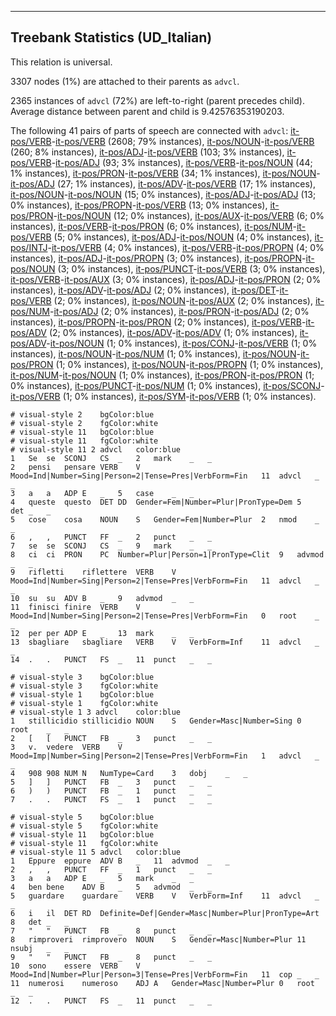 

--------------------------------------------------------------------------------

## Treebank Statistics (UD_Italian)

This relation is universal.

3307 nodes (1%) are attached to their parents as `advcl`.

2365 instances of `advcl` (72%) are left-to-right (parent precedes child).
Average distance between parent and child is 9.42576353190203.

The following 41 pairs of parts of speech are connected with `advcl`: [it-pos/VERB]()-[it-pos/VERB]() (2608; 79% instances), [it-pos/NOUN]()-[it-pos/VERB]() (260; 8% instances), [it-pos/ADJ]()-[it-pos/VERB]() (103; 3% instances), [it-pos/VERB]()-[it-pos/ADJ]() (93; 3% instances), [it-pos/VERB]()-[it-pos/NOUN]() (44; 1% instances), [it-pos/PRON]()-[it-pos/VERB]() (34; 1% instances), [it-pos/NOUN]()-[it-pos/ADJ]() (27; 1% instances), [it-pos/ADV]()-[it-pos/VERB]() (17; 1% instances), [it-pos/NOUN]()-[it-pos/NOUN]() (15; 0% instances), [it-pos/ADJ]()-[it-pos/ADJ]() (13; 0% instances), [it-pos/PROPN]()-[it-pos/VERB]() (13; 0% instances), [it-pos/PRON]()-[it-pos/NOUN]() (12; 0% instances), [it-pos/AUX]()-[it-pos/VERB]() (6; 0% instances), [it-pos/VERB]()-[it-pos/PRON]() (6; 0% instances), [it-pos/NUM]()-[it-pos/VERB]() (5; 0% instances), [it-pos/ADJ]()-[it-pos/NOUN]() (4; 0% instances), [it-pos/INTJ]()-[it-pos/VERB]() (4; 0% instances), [it-pos/VERB]()-[it-pos/PROPN]() (4; 0% instances), [it-pos/ADJ]()-[it-pos/PROPN]() (3; 0% instances), [it-pos/PROPN]()-[it-pos/NOUN]() (3; 0% instances), [it-pos/PUNCT]()-[it-pos/VERB]() (3; 0% instances), [it-pos/VERB]()-[it-pos/AUX]() (3; 0% instances), [it-pos/ADJ]()-[it-pos/PRON]() (2; 0% instances), [it-pos/ADV]()-[it-pos/ADJ]() (2; 0% instances), [it-pos/DET]()-[it-pos/VERB]() (2; 0% instances), [it-pos/NOUN]()-[it-pos/AUX]() (2; 0% instances), [it-pos/NUM]()-[it-pos/ADJ]() (2; 0% instances), [it-pos/PRON]()-[it-pos/ADJ]() (2; 0% instances), [it-pos/PROPN]()-[it-pos/PRON]() (2; 0% instances), [it-pos/VERB]()-[it-pos/ADV]() (2; 0% instances), [it-pos/ADV]()-[it-pos/ADV]() (1; 0% instances), [it-pos/ADV]()-[it-pos/NOUN]() (1; 0% instances), [it-pos/CONJ]()-[it-pos/VERB]() (1; 0% instances), [it-pos/NOUN]()-[it-pos/NUM]() (1; 0% instances), [it-pos/NOUN]()-[it-pos/PRON]() (1; 0% instances), [it-pos/NOUN]()-[it-pos/PROPN]() (1; 0% instances), [it-pos/NUM]()-[it-pos/NOUN]() (1; 0% instances), [it-pos/PRON]()-[it-pos/PRON]() (1; 0% instances), [it-pos/PUNCT]()-[it-pos/NUM]() (1; 0% instances), [it-pos/SCONJ]()-[it-pos/VERB]() (1; 0% instances), [it-pos/SYM]()-[it-pos/VERB]() (1; 0% instances).


~~~ conllu
# visual-style 2	bgColor:blue
# visual-style 2	fgColor:white
# visual-style 11	bgColor:blue
# visual-style 11	fgColor:white
# visual-style 11 2 advcl	color:blue
1	Se	se	SCONJ	CS	_	2	mark	_	_
2	pensi	pensare	VERB	V	Mood=Ind|Number=Sing|Person=2|Tense=Pres|VerbForm=Fin	11	advcl	_	_
3	a	a	ADP	E	_	5	case	_	_
4	queste	questo	DET	DD	Gender=Fem|Number=Plur|PronType=Dem	5	det	_	_
5	cose	cosa	NOUN	S	Gender=Fem|Number=Plur	2	nmod	_	_
6	,	,	PUNCT	FF	_	2	punct	_	_
7	se	se	SCONJ	CS	_	9	mark	_	_
8	ci	ci	PRON	PC	Number=Plur|Person=1|PronType=Clit	9	advmod	_	_
9	rifletti	riflettere	VERB	V	Mood=Ind|Number=Sing|Person=2|Tense=Pres|VerbForm=Fin	11	advcl	_	_
10	su	su	ADV	B	_	9	advmod	_	_
11	finisci	finire	VERB	V	Mood=Ind|Number=Sing|Person=2|Tense=Pres|VerbForm=Fin	0	root	_	_
12	per	per	ADP	E	_	13	mark	_	_
13	sbagliare	sbagliare	VERB	V	VerbForm=Inf	11	advcl	_	_
14	.	.	PUNCT	FS	_	11	punct	_	_

~~~


~~~ conllu
# visual-style 3	bgColor:blue
# visual-style 3	fgColor:white
# visual-style 1	bgColor:blue
# visual-style 1	fgColor:white
# visual-style 1 3 advcl	color:blue
1	stillicidio	stillicidio	NOUN	S	Gender=Masc|Number=Sing	0	root	_	_
2	[	[	PUNCT	FB	_	3	punct	_	_
3	v.	vedere	VERB	V	Mood=Imp|Number=Sing|Person=2|Tense=Pres|VerbForm=Fin	1	advcl	_	_
4	908	908	NUM	N	NumType=Card	3	dobj	_	_
5	]	]	PUNCT	FB	_	3	punct	_	_
6	)	)	PUNCT	FB	_	1	punct	_	_
7	.	.	PUNCT	FS	_	1	punct	_	_

~~~


~~~ conllu
# visual-style 5	bgColor:blue
# visual-style 5	fgColor:white
# visual-style 11	bgColor:blue
# visual-style 11	fgColor:white
# visual-style 11 5 advcl	color:blue
1	Eppure	eppure	ADV	B	_	11	advmod	_	_
2	,	,	PUNCT	FF	_	1	punct	_	_
3	a	a	ADP	E	_	5	mark	_	_
4	ben	bene	ADV	B	_	5	advmod	_	_
5	guardare	guardare	VERB	V	VerbForm=Inf	11	advcl	_	_
6	i	il	DET	RD	Definite=Def|Gender=Masc|Number=Plur|PronType=Art	8	det	_	_
7	"	"	PUNCT	FB	_	8	punct	_	_
8	rimproveri	rimprovero	NOUN	S	Gender=Masc|Number=Plur	11	nsubj	_	_
9	"	"	PUNCT	FB	_	8	punct	_	_
10	sono	essere	VERB	V	Mood=Ind|Number=Plur|Person=3|Tense=Pres|VerbForm=Fin	11	cop	_	_
11	numerosi	numeroso	ADJ	A	Gender=Masc|Number=Plur	0	root	_	_
12	.	.	PUNCT	FS	_	11	punct	_	_

~~~


